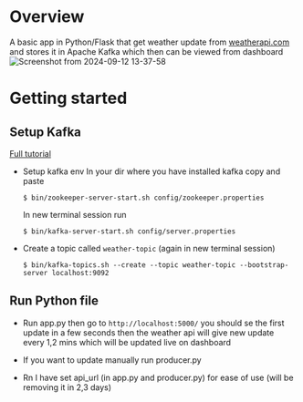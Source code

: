 # Overview 
A basic app in Python/Flask that get weather update from [weatherapi.com](https://www.weatherapi.com/) and stores it in Apache Kafka which then can be viewed from dashboard
![Screenshot from 2024-09-12 13-37-58](https://github.com/user-attachments/assets/ed097c51-5478-401d-b898-32d3e783326f)

# Getting started
## Setup Kafka
[Full tutorial](https://kafka.apache.org/quickstart)

+ Setup kafka env
  In your dir where you have installed kafka copy and paste
  ```
  $ bin/zookeeper-server-start.sh config/zookeeper.properties
  ```
  In new terminal session run
  ```
  $ bin/kafka-server-start.sh config/server.properties
  ```
+ Create a topic called ```weather-topic``` (again in new terminal session)
  ```
  $ bin/kafka-topics.sh --create --topic weather-topic --bootstrap-server localhost:9092
  ```
## Run Python file
+ Run app.py then go to ```http://localhost:5000/```
  you should se the first update in a few seconds then the weather api will give new update every 1,2 mins which will be updated live on dashboard
  
+ If you want to update manually run producer.py

+ Rn I have set api_url (in app.py and producer.py) for ease of use (will be removing it in 2,3 days)
